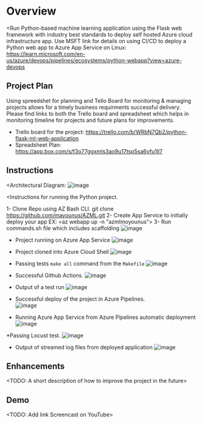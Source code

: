 # Overview

<Run Python-based machine learning application using the Flask web framework with industry best standards to deploy self hosted Azure cloud infrastructure app. Use MSFT link for details on using CI/CD to deploy a Python web app to Azure App Service on Linux: https://learn.microsoft.com/en-us/azure/devops/pipelines/ecosystems/python-webapp?view=azure-devops
>

## Project Plan
Using spreedshet for planning and Tello Board for monitoring & managing projects allows for a timely business requirments successful delivery. 
Please find links to both the Trello board and spreadsheet which helps in monitoring timeline for projects and future plans for improvements. 

* Trello board for the project: https://trello.com/b/WRbN7Qb2/python-flask-ml-web-application
* Spreadsheet Plan: https://app.box.com/s/f3o77ggxmls3ao9u17tsp5sa6vfu1ll7


## Instructions

<Architectural Diagram:
![image](https://github.com/mayounus/AZML/assets/129637851/95695607-acfe-4db5-83a4-7cf6597256b1)
>

<Instructions for running the Python project.  

1- Clone Repo using AZ Bash CLI.   git clone https://github.com/mayounus/AZML.git
2- Create App Service to initially deploy your app EX: <az webapp up -n "azmlmoyounus">
3- Run commands.sh file which includes scaffolding
    ![image](https://github.com/mayounus/AZML/assets/129637851/78748cb7-738a-48a7-a926-d3f48f6b2a07)
   
* Project running on Azure App Service
  ![image](https://github.com/mayounus/AZML/assets/129637851/15b29188-9e6f-47ad-9d14-57780656c1e0)

* Project cloned into Azure Cloud Shell
  ![image](https://github.com/mayounus/AZML/assets/129637851/23b79fe4-7c1e-473e-9f85-a0437b57bd53)

* Passing tests `make all` command from the `Makefile`
  ![image](https://github.com/mayounus/AZML/assets/129637851/522f07a9-cdb6-4c59-8eaa-081b03dc6d6d)
  
 * Successful Github Actions.
  ![image](https://github.com/mayounus/AZML/assets/129637851/4bb29acb-b149-4207-852f-dada8f1e9af9)

* Output of a test run
  ![image](https://github.com/mayounus/AZML/assets/129637851/b3ad8f28-27d3-459b-97bb-83db32da9eea)

* Successful deploy of the project in Azure Pipelines.  
  ![image](https://github.com/mayounus/AZML/assets/129637851/74e0046b-6fb4-463a-b9e6-69891349e00c)

* Running Azure App Service from Azure Pipelines automatic deployment
  ![image](https://github.com/mayounus/AZML/assets/129637851/5c3678c5-52ab-472d-b0ee-68bc28554915)

 *Passing Locust test.
  ![image](https://github.com/mayounus/AZML/assets/129637851/2eed5897-c73a-4869-a7cf-b4ba38b805e7)


* Output of streamed log files from deployed application
  ![image](https://github.com/mayounus/AZML/assets/129637851/66c47144-67c8-4b05-8902-b5fd534843c3)

> 

## Enhancements

<TODO: A short description of how to improve the project in the future>

## Demo 

<TODO: Add link Screencast on YouTube>


